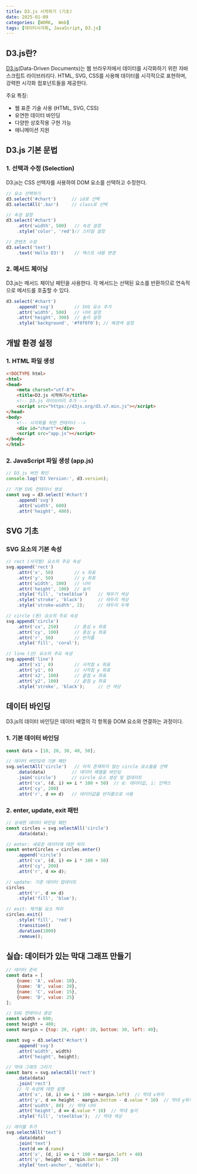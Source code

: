 ```yaml
---
title: D3.js 시작하기 (기초)
date: 2025-01-09
categories: [WORK,  Web]
tags: [데이터시각화, JavaScript, D3.js]
---
```



## D3.js란?

[D3.js](https://github.com/d3/d3)(Data-Driven Documents)는 웹 브라우저에서 데이터를 시각화하기 위한 자바스크립트 라이브러리다. HTML, SVG, CSS를 사용해 데이터를 시각적으로 표현하며, 강력한 시각화 컴포넌트들을 제공한다.

주요 특징:
- 웹 표준 기술 사용 (HTML, SVG, CSS)
- 유연한 데이터 바인딩
- 다양한 상호작용 구현 가능
- 애니메이션 지원

## D3.js 기본 문법

### 1. 선택과 수정 (Selection)

D3.js는 CSS 선택자를 사용하여 DOM 요소를 선택하고 수정한다.

```javascript
// 요소 선택하기
d3.select('#chart')      // id로 선택
d3.selectAll('.bar')     // class로 선택

// 속성 설정
d3.select('#chart')
    .attr('width', 500)   // 속성 설정
    .style('color', 'red')// 스타일 설정

// 콘텐츠 수정
d3.select('text')
    .text('Hello D3!')    // 텍스트 내용 변경
```

### 2. 메서드 체이닝

D3.js는 메서드 체이닝 패턴을 사용한다. 각 메서드는 선택된 요소를 반환하므로 연속적으로 메서드를 호출할 수 있다.

```javascript
d3.select('#chart')
    .append('svg')        // SVG 요소 추가
    .attr('width', 500)   // 너비 설정
    .attr('height', 300)  // 높이 설정
    .style('background', '#f0f0f0'); // 배경색 설정
```

## 개발 환경 설정

### 1. HTML 파일 생성

```html
<!DOCTYPE html>
<html>
<head>
    <meta charset="utf-8">
    <title>D3.js 시작하기</title>
    <!-- D3.js 라이브러리 추가 -->
    <script src="https://d3js.org/d3.v7.min.js"></script>
</head>
<body>
    <!-- 시각화를 위한 컨테이너 -->
    <div id="chart"></div>
    <script src="app.js"></script>
</body>
</html>
```

### 2. JavaScript 파일 생성 (app.js)

```javascript
// D3.js 버전 확인
console.log('D3 Version:', d3.version);

// 기본 SVG 컨테이너 생성
const svg = d3.select('#chart')
    .append('svg')
    .attr('width', 600)
    .attr('height', 400);
```

## SVG 기초

### SVG 요소의 기본 속성

```javascript
// rect (사각형) 요소의 주요 속성
svg.append('rect')
    .attr('x', 50)        // x 좌표
    .attr('y', 50)        // y 좌표
    .attr('width', 100)   // 너비
    .attr('height', 100)  // 높이
    .style('fill', 'steelblue')    // 채우기 색상
    .style('stroke', 'black')      // 테두리 색상
    .style('stroke-width', 2);     // 테두리 두께

// circle (원) 요소의 주요 속성
svg.append('circle')
    .attr('cx', 250)      // 중심 x 좌표
    .attr('cy', 100)      // 중심 y 좌표
    .attr('r', 50)        // 반지름
    .style('fill', 'coral');

// line (선) 요소의 주요 속성
svg.append('line')
    .attr('x1', 0)        // 시작점 x 좌표
    .attr('y1', 0)        // 시작점 y 좌표
    .attr('x2', 100)      // 끝점 x 좌표
    .attr('y2', 100)      // 끝점 y 좌표
    .style('stroke', 'black');     // 선 색상
```

## 데이터 바인딩

D3.js의 데이터 바인딩은 데이터 배열의 각 항목을 DOM 요소와 연결하는 과정이다.

### 1. 기본 데이터 바인딩

```javascript
const data = [10, 20, 30, 40, 50];

// 데이터 바인딩의 기본 패턴
svg.selectAll('circle')   // 아직 존재하지 않는 circle 요소들을 선택
    .data(data)          // 데이터 배열을 바인딩
    .join('circle')      // circle 요소 생성 및 업데이트
    .attr('cx', (d, i) => i * 100 + 50)  // d: 데이터값, i: 인덱스
    .attr('cy', 200)
    .attr('r', d => d)   // 데이터값을 반지름으로 사용
```

### 2. enter, update, exit 패턴

```javascript
// 상세한 데이터 바인딩 패턴
const circles = svg.selectAll('circle')
    .data(data);

// enter: 새로운 데이터에 대한 처리
const enterCircles = circles.enter()
    .append('circle')
    .attr('cx', (d, i) => i * 100 + 50)
    .attr('cy', 200)
    .attr('r', d => d);

// update: 기존 데이터 업데이트
circles
    .attr('r', d => d)
    .style('fill', 'blue');

// exit: 제거될 요소 처리
circles.exit()
    .style('fill', 'red')
    .transition()
    .duration(1000)
    .remove();
```

## 실습: 데이터가 있는 막대 그래프 만들기

```javascript
// 데이터 준비
const data = [
    {name: 'A', value: 10},
    {name: 'B', value: 20},
    {name: 'C', value: 15},
    {name: 'D', value: 25}
];

// SVG 컨테이너 생성
const width = 600;
const height = 400;
const margin = {top: 20, right: 20, bottom: 30, left: 40};

const svg = d3.select('#chart')
    .append('svg')
    .attr('width', width)
    .attr('height', height);

// 막대 그래프 그리기
const bars = svg.selectAll('rect')
    .data(data)
    .join('rect')
    // 각 속성에 대한 설명
    .attr('x', (d, i) => i * 100 + margin.left)  // 막대 x위치
    .attr('y', d => height - margin.bottom - d.value * 10)  // 막대 y위치
    .attr('width', 80)  // 막대 너비
    .attr('height', d => d.value * 10)  // 막대 높이
    .style('fill', 'steelblue');  // 막대 색상

// 레이블 추가
svg.selectAll('text')
    .data(data)
    .join('text')
    .text(d => d.name)
    .attr('x', (d, i) => i * 100 + margin.left + 40)
    .attr('y', height - margin.bottom + 20)
    .style('text-anchor', 'middle');
```

